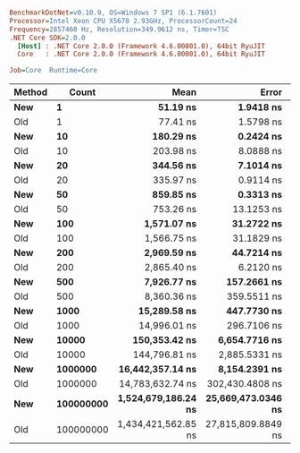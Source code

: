``` ini

BenchmarkDotNet=v0.10.9, OS=Windows 7 SP1 (6.1.7601)
Processor=Intel Xeon CPU X5670 2.93GHz, ProcessorCount=24
Frequency=2857460 Hz, Resolution=349.9612 ns, Timer=TSC
.NET Core SDK=2.0.0
  [Host] : .NET Core 2.0.0 (Framework 4.6.00001.0), 64bit RyuJIT
  Core   : .NET Core 2.0.0 (Framework 4.6.00001.0), 64bit RyuJIT

Job=Core  Runtime=Core  

```
 | Method |     Count |                Mean |              Error |             StdDev |              Median |
 |------- |---------- |--------------------:|-------------------:|-------------------:|--------------------:|
 |    **New** |         **1** |            **51.19 ns** |          **1.9418 ns** |          **2.3116 ns** |            **49.92 ns** |
 |    Old |         1 |            77.41 ns |          1.5798 ns |          3.7238 ns |            75.14 ns |
 |    **New** |        **10** |           **180.29 ns** |          **0.2424 ns** |          **0.2024 ns** |           **180.24 ns** |
 |    Old |        10 |           203.98 ns |          8.0888 ns |          9.6291 ns |           198.46 ns |
 |    **New** |        **20** |           **344.56 ns** |          **7.1014 ns** |         **20.8272 ns** |           **328.17 ns** |
 |    Old |        20 |           335.97 ns |          0.9114 ns |          0.7611 ns |           335.87 ns |
 |    **New** |        **50** |           **859.85 ns** |          **0.3313 ns** |          **0.3099 ns** |           **859.72 ns** |
 |    Old |        50 |           753.26 ns |         13.1253 ns |         10.9602 ns |           747.29 ns |
 |    **New** |       **100** |         **1,571.07 ns** |         **31.2722 ns** |         **85.0784 ns** |         **1,514.42 ns** |
 |    Old |       100 |         1,566.75 ns |         31.1829 ns |         78.8032 ns |         1,617.26 ns |
 |    **New** |       **200** |         **2,969.59 ns** |         **44.7214 ns** |         **34.9155 ns** |         **2,959.99 ns** |
 |    Old |       200 |         2,865.40 ns |          6.2120 ns |          5.1873 ns |         2,865.38 ns |
 |    **New** |       **500** |         **7,926.77 ns** |        **157.2661 ns** |        **400.2925 ns** |         **8,092.03 ns** |
 |    Old |       500 |         8,360.36 ns |        359.5511 ns |      1,060.1444 ns |         8,281.27 ns |
 |    **New** |      **1000** |        **15,289.58 ns** |        **447.7730 ns** |        **656.3398 ns** |        **14,953.46 ns** |
 |    Old |      1000 |        14,996.01 ns |        296.7106 ns |        807.2229 ns |        15,469.89 ns |
 |    **New** |     **10000** |       **150,353.42 ns** |      **6,654.7716 ns** |      **7,922.0322 ns** |       **146,117.37 ns** |
 |    Old |     10000 |       144,796.81 ns |      2,885.5331 ns |      8,462.7690 ns |       138,478.73 ns |
 |    **New** |   **1000000** |    **16,442,357.14 ns** |      **8,154.2391 ns** |      **5,896.0488 ns** |    **16,444,390.30 ns** |
 |    Old |   1000000 |    14,783,632.74 ns |    302,430.4808 ns |    891,723.0963 ns |    15,435,334.72 ns |
 |    **New** | **100000000** | **1,524,679,186.24 ns** | **25,669,473.0346 ns** | **24,011,238.6665 ns** | **1,523,225,020.36 ns** |
 |    Old | 100000000 | 1,434,421,562.85 ns | 27,815,809.8849 ns | 26,018,923.2926 ns | 1,433,289,088.55 ns |
